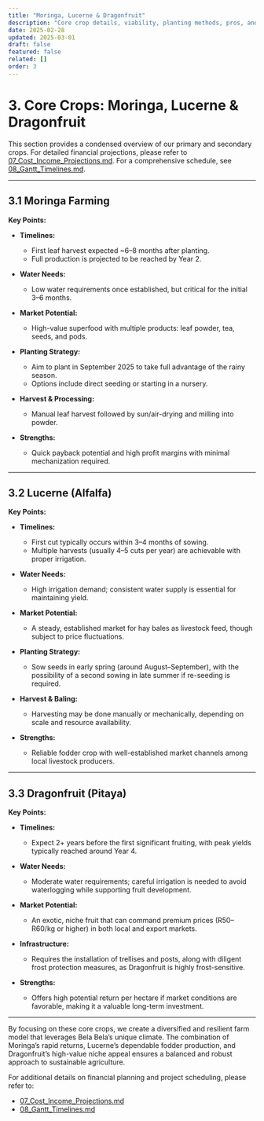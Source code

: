 ```yaml
---
title: "Moringa, Lucerne & Dragonfruit"
description: "Core crop details, viability, planting methods, pros, and cons."
date: 2025-02-28
updated: 2025-03-01
draft: false
featured: false
related: []
order: 3
---
```


# 3. Core Crops: Moringa, Lucerne & Dragonfruit

This section provides a condensed overview of our primary and secondary crops. For detailed financial projections, please refer to [07_Cost_Income_Projections.md](./07_cost_income_projections.md). For a comprehensive schedule, see [08_Gantt_Timelines.md](./08_gantt_timelines.md).

---

## 3.1 Moringa Farming

**Key Points:**

- **Timelines:**  
  - First leaf harvest expected ~6–8 months after planting.  
  - Full production is projected to be reached by Year 2.
  
- **Water Needs:**  
  - Low water requirements once established, but critical for the initial 3–6 months.
  
- **Market Potential:**  
  - High-value superfood with multiple products: leaf powder, tea, seeds, and pods.
  
- **Planting Strategy:**  
  - Aim to plant in September 2025 to take full advantage of the rainy season.  
  - Options include direct seeding or starting in a nursery.
  
- **Harvest & Processing:**  
  - Manual leaf harvest followed by sun/air-drying and milling into powder.
  
- **Strengths:**  
  - Quick payback potential and high profit margins with minimal mechanization required.

---

## 3.2 Lucerne (Alfalfa)

**Key Points:**

- **Timelines:**  
  - First cut typically occurs within 3–4 months of sowing.  
  - Multiple harvests (usually 4–5 cuts per year) are achievable with proper irrigation.
  
- **Water Needs:**  
  - High irrigation demand; consistent water supply is essential for maintaining yield.
  
- **Market Potential:**  
  - A steady, established market for hay bales as livestock feed, though subject to price fluctuations.
  
- **Planting Strategy:**  
  - Sow seeds in early spring (around August–September), with the possibility of a second sowing in late summer if re-seeding is required.
  
- **Harvest & Baling:**  
  - Harvesting may be done manually or mechanically, depending on scale and resource availability.
  
- **Strengths:**  
  - Reliable fodder crop with well-established market channels among local livestock producers.

---

## 3.3 Dragonfruit (Pitaya)

**Key Points:**

- **Timelines:**  
  - Expect 2+ years before the first significant fruiting, with peak yields typically reached around Year 4.
  
- **Water Needs:**  
  - Moderate water requirements; careful irrigation is needed to avoid waterlogging while supporting fruit development.
  
- **Market Potential:**  
  - An exotic, niche fruit that can command premium prices (R50–R60/kg or higher) in both local and export markets.
  
- **Infrastructure:**  
  - Requires the installation of trellises and posts, along with diligent frost protection measures, as Dragonfruit is highly frost-sensitive.
  
- **Strengths:**  
  - Offers high potential return per hectare if market conditions are favorable, making it a valuable long-term investment.

---

By focusing on these core crops, we create a diversified and resilient farm model that leverages Bela Bela’s unique climate. The combination of Moringa’s rapid returns, Lucerne’s dependable fodder production, and Dragonfruit’s high-value niche appeal ensures a balanced and robust approach to sustainable agriculture.

For additional details on financial planning and project scheduling, please refer to:
- [07_Cost_Income_Projections.md](./07_cost_income_projections.md)
- [08_Gantt_Timelines.md](./08_gantt_timelines.md)
